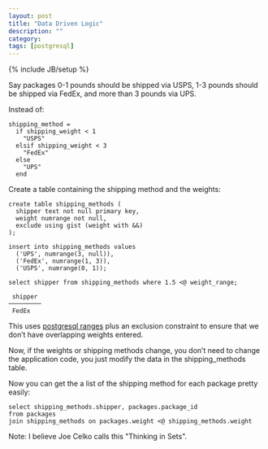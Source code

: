 ```yaml
---
layout: post
title: "Data Driven Logic"
description: ""
category:
tags: [postgresql]
---
```

{% include JB/setup %}

Say packages 0-1 pounds should be shipped via USPS, 1-3 pounds should be shipped via FedEx, and more than 3 pounds via UPS.

Instead of:

    shipping_method =
      if shipping_weight < 1
        "USPS"
      elsif shipping_weight < 3
        "FedEx"
      else
        "UPS"
      end

Create a table containing the shipping method and the weights:

    create table shipping_methods (
      shipper text not null primary key,
      weight numrange not null,
      exclude using gist (weight with &&)
    );

    insert into shipping_methods values
      ('UPS', numrange(3, null)),
      ('FedEx', numrange(1, 3)),
      ('USPS', numrange(0, 1));

    select shipper from shipping_methods where 1.5 <@ weight_range;

     shipper
    ─────────
     FedEx

This uses [postgresql ranges](http://davisjeff.com/rangetypes4.pdf) plus an exclusion constraint to ensure that we don’t have overlapping weights entered.

Now, if the weights or shipping methods change, you don’t need to change the application code, you just modify the data in the shipping_methods table.

Now you can get the a list of the shipping method for each package pretty easily:

    select shipping_methods.shipper, packages.package_id
    from packages
    join shipping_methods on packages.weight <@ shipping_methods.weight

Note: I believe Joe Celko calls this "Thinking in Sets".
